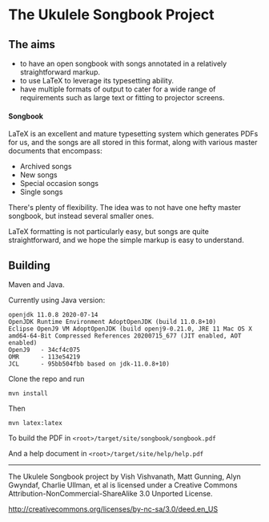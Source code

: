 # The Ukulele Songbook Project

## The aims

* to have an open songbook with songs annotated in a relatively straightforward markup.
* to use LaTeX to leverage its typesetting ability.
* have multiple formats of output to cater for a wide range of requirements such as large text or fitting to projector screens.

#### Songbook

LaTeX is an excellent and mature typesetting system which generates PDFs for us, and the songs are all stored in this format, along with various master documents that encompass:

* Archived songs
* New songs
* Special occasion songs
* Single songs

There's plenty of flexibility. The idea was to not have one hefty master songbook, but instead several smaller ones.

LaTeX formatting is not particularly easy, but songs are quite straightforward, and we hope the simple markup is easy to understand.

## Building

Maven and Java.

Currently using Java version:
```
openjdk 11.0.8 2020-07-14
OpenJDK Runtime Environment AdoptOpenJDK (build 11.0.8+10)
Eclipse OpenJ9 VM AdoptOpenJDK (build openj9-0.21.0, JRE 11 Mac OS X amd64-64-Bit Compressed References 20200715_677 (JIT enabled, AOT enabled)
OpenJ9   - 34cf4c075
OMR      - 113e54219
JCL      - 95bb504fbb based on jdk-11.0.8+10)
```

Clone the repo and run 

`mvn install`

Then

`mvn latex:latex`

To build the PDF in `<root>/target/site/songbook/songbook.pdf`

And a help document in `<root>/target/site/help/help.pdf`

----------------------------------------

The Ukulele Songbook project by Vish Vishvanath, Matt Gunning, Alyn Gwyndaf, Charlie Ullman, et al is licensed under a Creative Commons Attribution-NonCommercial-ShareAlike 3.0 Unported License.

http://creativecommons.org/licenses/by-nc-sa/3.0/deed.en_US


